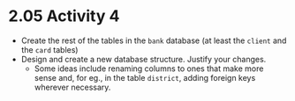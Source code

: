 # 2.05 Activity 4

- Create the rest of the tables in the `bank` database (at least the `client` and the `card` tables)
- Design and create a new database structure. Justify your changes.
  - Some ideas include renaming columns to ones that make more sense and, for eg., in the table `district`, adding foreign keys wherever necessary.
